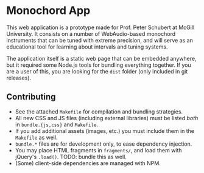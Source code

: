 Monochord App
=============

This web application is a prototype made for Prof. Peter Schubert at McGill University. It consists on a number of WebAudio-based monochord instruments that can be tuned with extreme precision, and will serve as an educational tool for learning about intervals and tuning systems.

The application itself is a static web page that can be embedded anywhere, but it required some Node.js tools for bundling everything together. If you are a user of this, you are looking for the `dist` folder (only included in git releases).

Contributing
------------

* See the attached `Makefile` for compilation and bundling strategies.
* All new CSS and JS files (including external libraries) must be listed _both_ in `bundle.{js,css}` and `Makefile`.
* If you add additional assets (images, etc.) you must include them in the `Makefile` as well.
* `bundle.*` files are for development only, to ease dependency injection.
* You may place HTML fragments in `fragments/`, and load them with jQuery's `.load()`. TODO: bundle this as well.
* (Some) client-side dependencies are managed with NPM.

